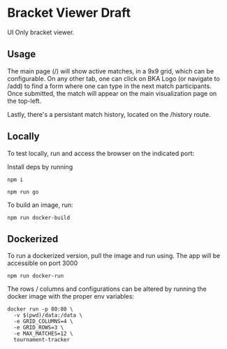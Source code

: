 # Bracket Viewer Draft

UI Only bracket viewer.

## Usage

The main page (/) will show active matches, in a 9x9 grid, which can be configurable. On any other tab, one can click on
BKA Logo (or navigate to /add) to find a form where one can type in the next match participants. Once submitted, the
match will appear on the main visualization page on the top-left.

Lastly, there's a persistant match history, located on the /history route.

## Locally

To test locally, run and access the browser on the indicated port:

Install deps by running

```shell
npm i
```

```shell
npm run go
```

To build an image, run:

```shell
npm run docker-build
```

## Dockerized

To run a dockerized version, pull the image and run using. The app will be accessible on port 3000

```shell
npm run docker-run
```

The rows / columns and configurations can be altered by running the docker image with the proper env variables:

```shell
docker run -p 80:80 \
  -v $(pwd)/data:/data \
  -e GRID_COLUMNS=4 \
  -e GRID_ROWS=3 \
  -e MAX_MATCHES=12 \
  tournament-tracker
```